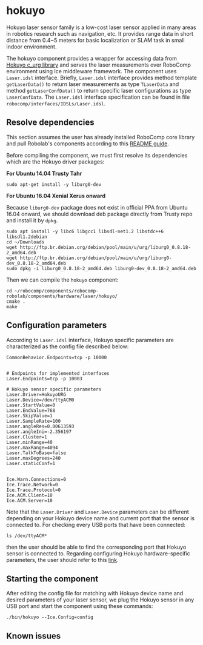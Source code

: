 
# hokuyo

Hokuyo laser sensor family is a low-cost laser sensor applied in many areas in robotics research such as navigation, etc. It provides range data in short distance from 0.4~5 meters for basic localization or SLAM task in small indoor environment.

The hokuyo component provides a wrapper for accessing data from [Hokuyo c_urg library](https://debian.pkgs.org/8/debian-main-amd64/liburg0-dev_0.8.18-2_amd64.deb.html) and serves the laser measurements over RoboComp environment using Ice middleware framework. The component uses `Laser.idsl` interface. Briefly, `Laser.idsl` interface provides method template `getLaserData()` to return laser measurements as type `TLaserData` and method `getLaserConfData()` to return specific laser configurations as type `LaserConfData`. The `Laser.idsl` interface specification can be found in file `robocomp/interfaces/IDSLs/Laser.idsl`.

## Resolve dependencies
This section assumes the user has already installed RoboComp core library and pull Robolab's components according to this [README guide](https://github.com/robocomp/robocomp).

Before compiling the component, we must first resolve its dependencies which are the Hokuyo driver packages:

**For Ubuntu 14.04 Trusty Tahr**

```
sudo apt-get install -y liburg0-dev
```

**For Ubuntu 16.04 Xenial Xerus onward**

Because `liburg0-dev` package does not exist in official PPA from Ubuntu 16.04 onward, we should download deb package directly from Trusty repo and install it by `dpkg`.

```
sudo apt install -y libc6 libgcc1 libsdl-net1.2 libstdc++6 libsdl1.2debian
cd ~/Downloads
wget http://ftp.br.debian.org/debian/pool/main/u/urg/liburg0_0.8.18-2_amd64.deb
wget http://ftp.br.debian.org/debian/pool/main/u/urg/liburg0-dev_0.8.18-2_amd64.deb
sudo dpkg -i liburg0_0.8.18-2_amd64.deb liburg0-dev_0.8.18-2_amd64.deb
```

Then we can compile the `hokuyo` component:
```
cd ~/robocomp/components/robocomp-robolab/components/hardware/laser/hokuyo/
cmake .
make
```

## Configuration parameters
According to `Laser.idsl` interface, Hokuyo specific parameters are characterized as the config file described below:

```
CommonBehavior.Endpoints=tcp -p 10000


# Endpoints for implemented interfaces
Laser.Endpoints=tcp -p 10003

# Hokuyo sensor specific parameters
Laser.Driver=HokuyoURG
Laser.Device=/dev/ttyACM0
Laser.StartValue=0
Laser.EndValue=768
Laser.SkipValue=1
Laser.SampleRate=100
Laser.angleRes=0.00613593
Laser.angleIni=-2.356197
Laser.Cluster=1
Laser.minRange=40
Laser.maxRange=4094
Laser.TalkToBase=false
Laser.maxDegrees=240
Laser.staticConf=1


Ice.Warn.Connections=0
Ice.Trace.Network=0
Ice.Trace.Protocol=0
Ice.ACM.Client=10
Ice.ACM.Server=10
```

Note that the `Laser.Driver` and `Laser.Device` parameters can be different depending on your Hokuyo device name and current port that the sensor is connected to. For checking every USB ports that have been connected:
```
ls /dev/ttyACM*
```
then the user should be able to find the corresponding port that Hokuyo sensor is connected to. Regarding configuring Hokuyo hardware-specific parameters, the user should refer to this [link](https://devel.iri.upc.edu/docs/labrobotica/hokuyo_laser_2d/laser_specs.html).

## Starting the component
After editing the config file for matching with Hokuyo device name and desired parameters of your laser sensor, we plug the Hokuyo sensor in any USB port and start the component using these commands:

```
./bin/hokuyo --Ice.Config=config
```

## Known issues
